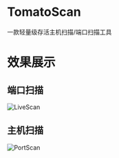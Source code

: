 # TomatoScan
一款轻量级存活主机扫描/端口扫描工具

# 效果展示

## 端口扫描
![LiveScan](https://github.com/LeafBackAut/TomatoScan/assets/107784402/1d86ed72-bd21-44ce-ab41-5d7707916d56)

## 主机扫描
![PortScan](https://github.com/LeafBackAut/TomatoScan/assets/107784402/dcce5cc7-101c-4fe7-a169-62663e5b8a13)
